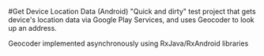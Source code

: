 #Get Device Location Data (Android)
"Quick and dirty" test project that gets device's location data via Google Play Services, and uses Geocoder to look up an address.

Geocoder implemented asynchronously using RxJava/RxAndroid libraries
